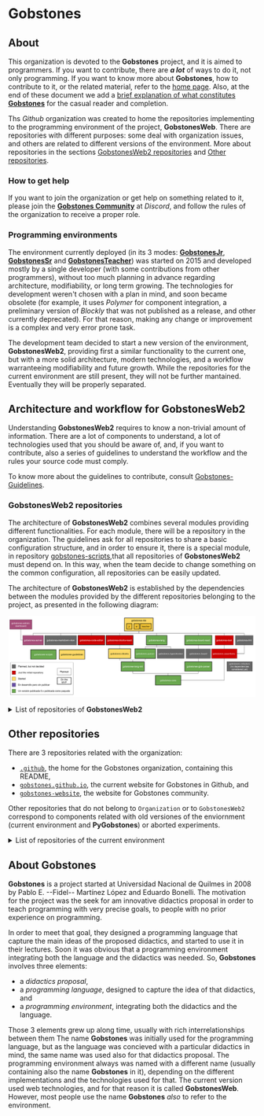 # **Gobstones**

## About
This organization is devoted to the **Gobstones** project, and it is aimed to programmers. 
If you want to contribute, there are _**a lot**_ of ways to do it, not only programming.
If you want to know more about **Gobstones**, how to contribute to it, or the related material, refer to the [home page](http://gobstones.org).
Also, at the end of these document we add a [brief explanation of what constitutes **Gobstones**](#about-gobstones) for the casual reader and completion.

Ths _Github_ organization was created to home the repositories implementing to the programming environment of the project, **GobstonesWeb**.
There are repositories with different purposes: some deal with organization issues, and others are related to different versions of the environment.
More about repositories in the sections [GobstonesWeb2 repositories](#gobstonesweb2-repositories) and [Other repositories](#other-repositories).

### How to get help
If you want to join the organization or get help on something related to it, please join the [**Gobstones Community**](https://bit.ly/ComunidadGobstones) at _Discord_, and follow the rules of the organization to receive a proper role.

### Programming environments
The environment currently deployed (in its 3 modes: [**GobstonesJr**](https://gobstones.github.io/gobstones-jr/), [**GobstonesSr**](https://gobstones.github.io/gobstones-sr/) and [**GobstonesTeacher**](https://gobstones.github.io/gobstones-teacher/)) was started on 2015 and developed mostly by a single developer (with some contributions from other programmers), without too much planning in advance regarding architecture, modifiability, or long term growing. The technologies for development weren't chosen with a plan in mind, and soon became obsolete (for example, it uses _Polymer_ for component integration, a preliminary version of _Blockly_ that was not published as a release, and other currently deprecated). For that reason, making any change or improvement is a complex and very error prone task.

The development team decided to start a new version of the environment, **GobstonesWeb2**, providing first a similar functionality to the current one, but with a more solid architecture, modern technologies, and a workflow warranteeing modifiability and future growth.
While the repositories for the current environment are still present, they will not be further mantained. 
Eventually they will be properly separated.

## **Architecture and workflow for GobstonesWeb2**
Understanding **GobstonesWeb2** requires to know a non-trivial amount of information.
There are a lot of components to understand, a lot of technologies used that you should be aware of, and, if you want to contribute, also a series of guidelines to understand the workflow and the rules your source code must comply.

To know more about the guidelines to contribute, consult [Gobstones-Guidelines](https://github.com/gobstones/gobstones-guidelines).

### **GobstonesWeb2 repositories**
The architecture of **GobstonesWeb2** combines several modules providing different functionalities.
For each module, there will be a repository in the organization.
The guidelines ask for all repositories  to share a basic configuration structure, and in order to ensure it, there is a special module, in repository [gobstones-scripts](https://github.com/gobstones/gobstones-scripts),that all repositories of **GobstonesWeb2** must depend on. 
In this way, when the team decide to change something on the common configuration, all repositories can be easily updated.

The architecture of **GobstonesWeb2** is established by the dependencies between the modules provided by the different repositories belonging to the project, as presented in the following diagram:

![GobstonesWeb2 Architecture Diagram](https://github.com/gobstones/.github/blob/new-readme/Diagrama%20de%20Componentes%20del%20Proyecto%20Gobstones.svg)

<details>
<summary>List of repositories of <b>GobstonesWeb2</b></summary>
<p>

The complete list of repositories to be used on **GobstonesWeb2** (either planned or under development).
* [`gobstones-admin-dashboard`](https://github.com/gobstones/gobstones/gobstones-admin-dashboard), a dashboard for the Gobstones server, 
* [`gobstones-assertions`](https://github.com/gobstones/gobstones/gobstones-assertions), a static and semantic code analyzer for Gobstones langauge, 
* [`gobstones-blocks`](https://github.com/gobstones/gobstones-blocks), a framework agnostic Gobstones Blockly component, 
* [`gobstones-blocks-react`](https://github.com/gobstones/gobstones/gobstones-blocks-react), the REACT layer over gobstones-blocks,
* [`gobstones-board`](https://github.com/gobstones/gobstones/gobstones-board), a representation for Gobstones boards,
* [`gobstones-board-react`](https://github.com/gobstones/gobstones/gobstones-board-react), the REACT layer over the gobstones-board,
* [`gobstones-code-editor`](https://github.com/gobstones/gobstones/gobstones-code-editor), a code editor to use with Gobstones,
* [`gobstones-core`](https://github.com/gobstones/gobstones-core), a set of utility tools used through all GobstonesWeb2 repositories,
* [`gobstones-ide`](https://github.com/gobstones/gobstones-ide), the IDE component, with the actual enviornment, 
* [`gobstones-gbb-parser`](https://github.com/gobstones/gobstones-gbb-parser), a parser/printer for GBB (Gobstones Board) file format,
* [`gobstones-guidelines`](https://github.com/gobstones/gobstones/gobstones-guidelines), fundamental documentation to contribute to GobstonesWeb2,
* [`gobstones-lang`](https://github.com/gobstones/gobstones/gobstones-lang), a compiler for Gobstones language,
* [`gobstones-lang-intl`](https://github.com/gobstones/gobstones-lang-intl), translation for Gobstones language built-ins and keywords, 
* [`gobstones-lint`](https://github.com/gobstones/gobstones/gobstones-lint), a linter for Gobstones language,
* [`gobstones-markdown-view`](https://github.com/gobstones/gobstones/gobstones-markdown-view), a markdown viewer for Gobstones,
* [`gobstones-parser`](https://github.com/gobstones/gobstones-parser), a parser for Gobstones language v3.12,
* [`gobstones-refactors`](https://github.com/gobstones/gobstones/gobstones-refactors), a refactoring tool for Gobstones language
* [`gobstones-scripts`](https://github.com/gobstones/gobstones-scripts), common configuration for all GobstonesWeb2 repositories
* [`gobstones-server`](https://github.com/gobstones/gobstones/gobstones-server), the Gobstones server,
* [`gobstones-test`](https://github.com/gobstones/gobstones/gobstones-test), a unit testing framework for Gobstones language,
* [`gobstones-typechecker`](https://github.com/gobstones/gobstones/gobstones-typechecker), a typechecker for Gobstones language.

Not in the diagram:
* [`gobstones-api-docs`](https://github.com/gobstones/gobstones/gobstones-api-docs), an API Docs web page for GobstonesWeb (does not appear in the diagram),
* [`template-gobstones-typescript-library`](https://github.com/gobstones/gobstones/template-gobstones-typescript-library), a template project to create new typescript languages for the Gobstones platform (does not appear in the diagram).
<details>
<summary>To determine</summary>
<p>

These repositories have to be determined about their purpose.
* `gobstones-board-react-refactor` - Refactoring of the gobstones-board-react proyect (lmattera)
* `gobstones-classroom-server` - API for the administration of Gobstones courses and tracking of students' progress (JuanEscalada)
* `gobstones-backoffice` - Gobstones Backoffice Client (JuanEscalada)
</p>
</details>
</p>
</details>


## **Other repositories**
There are 3 repositories related with the organization:
* [`.github`](https://github.com/gobstones/.github), the home for the Gobstones organization, containing this README,
* [`gobstones.github.io`](https://github.com/gobstones/gobstones.github.io), the current website for Gobstones in Github, and
* [`gobstones-website`](https://github.com/gobstones/gobstones-website), the website for Gobstones community.

Other repositories that do not belong to `Organization` or to `GobstonesWeb2` correspond to components related with old versiones of the enviornment (current environment and **PyGobstones**) or aborted experiments.

<details>
<summary>List of repositories of the current environment</summary>
<p>

* [`ace-builds`](http://github.com/gobstones/ace-builds), packaged version of Ace code editor, 
* [`course-creator`](http://github.com/gobstones/course-creator), a tool to create courses for GobstonesWeb, 
* [`editor-beta` ](http://github.com/gobstones/editor-beta), an editor to process Gobstones dinamically, 
* [`gobstones-activity-server`](http://github.com/gobstones/gobstones-activity-server), a buffer for activities from Github to GobstonesWeb,
* [`gobstones-cli`](http://github.com/gobstones/gobstones-cli), the CLI for gobstones-intepreter, 
* [`gobstones-code-runner`](http://github.com/gobstones/gobstones-code-runner), a tool to run Gobstones programs, 
* [`gobstones-issues`](http://github.com/gobstones/gobstones-issues), a storage to register users issues from GobstonesWeb, 
* [`gobstones-interpreter`](http://github.com/gobstones/gobstones-interpreter), the compiler for Gobstones language (wrongly named), 
* [`gobstones-jr`](http://github.com/gobstones/gobstones-jr), the GobstonesJr IDE, 
* [`gobstones-jr-staging`](http://github.com/gobstones/gobstones-jr-staging), alpha testing for new releases of GobstonesJr, 
* [`gobstones-minimal-server`](https://github.com/gobstones/gobstones/gobstones-minimal-server), a buffer between activities in Github and GobstonesWeb,
* [`gobstones-sr`](https://github.com/gobstones/gobstones-sr), the GobstonesSr IDE, 
* [`gobstones-sr-staging`](https://github.com/gobstones/gobstones-sr-staging), alpha testing for new releases of GobstonesSr, 
* [`gobstones-teacher`](https://github.com/gobstones/gobstones-teacher), the GobstonesTeacher IDE, 
* [`gobstones-teacher-staging`](https://github.com/gobstones/gobstones-teacher-staging), alpha testing for new releases of GobstonesTeacher, 
* [`gobstones-web`](https://github.com/gobstones/gobstones-web), the Gobstones Web IDE, 
* [`gobstones-web-desktop`](https://github.com/gobstones/gobstones-web-desktop), desktop version of GobstonesWeb, 
* [`gobstones-web-staging`](https://github.com/gobstones/gobstones-web-staging), alpha testing for new releases of GobstonesWeb, 
* [`gobstones-web-01-01-2018`](https://github.com/gobstones/gobstones-web-01-01-2018), snapshot of GobstonesWeb at 01-01-2018, 
* [`gs-board`](https://github.com/gobstones/gs-board), the Gobstones board for GobstonesWeb, 
* [`gs-board-render-test`](https://github.com/gobstones/gs-board-render-test), testing for Gobstones board render, 
* [`gs-element-blockly`](https://github.com/gobstones/gs-element-blockly), the Blockly element for GobstonesWeb, 
* [`gs-element-starter`](https://github.com/gobstones/gs-element-starter), starter template for a Gobstones Web polymer element, 
* [`gs-weblang-core`](https://github.com/gobstones/gs-weblang-core), (DEPRECATED) use gobstones-interpreter, 
* [`keymaster`](https://github.com/gobstones/keymaster), a simple micro-library for defining and dispatching keyboard shortcuts with no dependencies.
</p>
</details>

## **About Gobstones**
**Gobstones** is a project started at Universidad Nacional de Quilmes in 2008 by Pablo E. --Fidel-- Martínez López and Eduardo Bonelli. 
The motivation for the project was the seek for am innovative didactics proposal in order to teach programming with very precise goals, to people with no prior experience on programming.

In order to meet that goal, they designed a programming language that capture the main ideas of the proposed didactics, and started to use it in their lectures.
Soon it was obvious that a programming environment integrating both the language and the didactics was needed.
So, **Gobstones** involves three elements:
* a _didactics proposal_,
* a _programming language_, designed to capture the idea of that didactics, and 
* a _programming environment_, integrating both the didactics and the language.

Those 3 elements grew up along time, usually with rich interrelationships between them
The name **Gobstones** was initially used for the programming language, but as the language was concieved with a particular didactics in mind, the same name was used also for that didactics proposal.
The programming environment always was named with a different name (usually containing also the name **Gobstones** in it), depending on the different implementations and the technologies used for that.
The current version used web technologies, and for that reason it is called **GobstonesWeb**. 
However, most people use the name **Gobstones** _also_ to refer to the environment.
